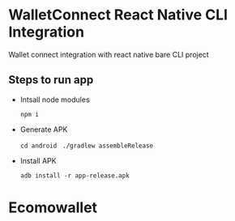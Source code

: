 # WalletConnect React Native CLI Integration
Wallet connect integration with react native bare CLI project

## Steps to run app
- Intsall node modules 

    `npm i`

- Generate APK 

    `cd android`
    ` ./gradlew assembleRelease`

- Install APK 

    `adb install -r app-release.apk`
# Ecomowallet

